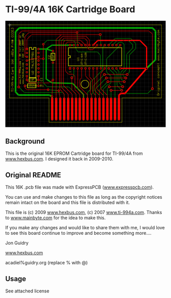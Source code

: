 # TI-99/4A 16K Cartridge Board

![Picture](https://github.com/hexbus/TI99_16K_Cartridge_Board/blob/main/16k%20board.png)

## Background
This is the original 16K EPROM Cartridge board for TI-99/4A from www.hexbus.com.  I designed it back in 2009-2010.

## Original README
This 16K .pcb file was made with ExpressPCB (www.expresspcb.com).

You can use and make changes to this file as long as the copyright notices
remain intact on the board and this file is distributed with it.  

This file is (c) 2009 www.hexbus.com, (c) 2007 www.ti-994a.com. Thanks to 
www.mainbyte.com for the idea to make this.

If you make any changes and would like to share them with me, I would love to
see this board continue to improve and become something more....

Jon Guidry

www.hexbus.com

acadiel%guidry.org (replace % with @)

## Usage
See attached license
